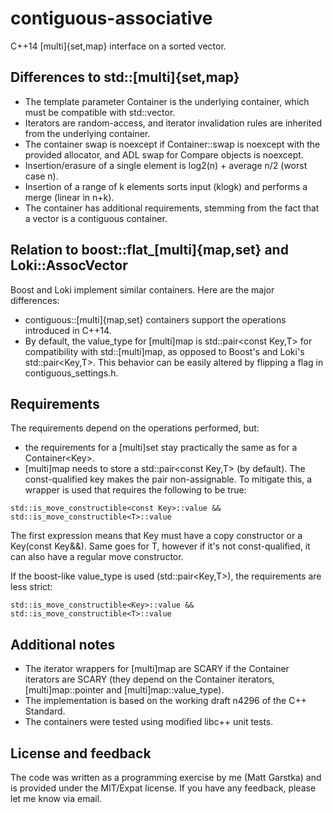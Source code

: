 
# contiguous-associative

C++14 [multi]{set,map} interface on a sorted vector.

## Differences to std::[multi]{set,map}
- The template parameter Container is the underlying container, which must be
 compatible with std::vector.
- Iterators are random-access, and iterator invalidation rules are inherited
 from the underlying container.
- The container swap is noexcept if Container::swap is noexcept with the
 provided allocator, and ADL swap for Compare objects is noexcept.
- Insertion/erasure of a single element is log2(n) + average n/2 (worst case n).
- Insertion of a range of k elements sorts input (klogk) and performs a merge
 (linear in n+k).
- The container has additional requirements, stemming from the fact that
 a vector is a contiguous container.
 
## Relation to boost::flat_[multi]{map,set} and Loki::AssocVector
 Boost and Loki implement similar containers. Here are the major differences:
 - contiguous::[multi]{map,set} containers support the operations introduced in C++14.
 - By default, the value_type for [multi]map is std::pair\<const Key,T\> for
  compatibility with std::[multi]map, as opposed to Boost's and Loki's
  std::pair\<Key,T\>. This behavior can be easily altered by flipping a flag in
  contiguous_settings.h.
 
## Requirements
 The requirements depend on the operations performed, but:

 - the requirements for a [multi]set stay practically the same as
  for a Container\<Key\>.
 - [multi]map needs to store a std::pair\<const Key,T\> (by default).
  The const-qualified key makes the pair non-assignable. To mitigate this,
  a wrapper is used that requires the following to be true:

```  
std::is_move_constructible<const Key>::value &&  
std::is_move_constructible<T>::value
```

 The first expression means that Key must have a copy constructor or
 a Key(const Key&&). Same goes for T, however if it's not const-qualified,
 it can also have a regular move constructor.

 If the boost-like value_type is used (std::pair\<Key,T\>), the requirements are
 less strict:

```  
std::is_move_constructible<Key>::value &&  
std::is_move_constructible<T>::value
```

## Additional notes
 - The iterator wrappers for [multi]map are SCARY if the Container iterators
 are SCARY (they depend on the Container iterators, [multi]map::pointer
 and [multi]map::value_type).
 - The implementation is based on the working draft n4296 of the C++ Standard.
 - The containers were tested using modified libc++ unit tests.

## License and feedback

The code was written as a programming exercise by me (Matt Garstka) and
is provided under the MIT/Expat license. If you have any feedback, please let me know
via email.